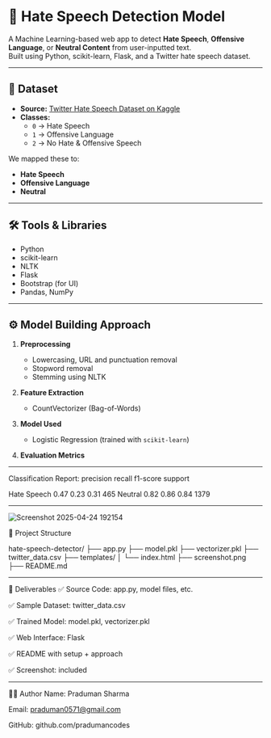 # 🧠 Hate Speech Detection Model

A Machine Learning-based web app to detect **Hate Speech**, **Offensive Language**, or **Neutral Content** from user-inputted text.  
Built using Python, scikit-learn, Flask, and a Twitter hate speech dataset.

---

## 📂 Dataset

- **Source:** [Twitter Hate Speech Dataset on Kaggle](https://www.kaggle.com/datasets/lakshmi25npathi/twitter-sentiment-analysis-hatred-speech)
- **Classes:**
  - `0` → Hate Speech
  - `1` → Offensive Language
  - `2` → No Hate & Offensive Speech

We mapped these to:
- **Hate Speech**
- **Offensive Language**
- **Neutral**

---

## 🛠️ Tools & Libraries

- Python
- scikit-learn
- NLTK
- Flask
- Bootstrap (for UI)
- Pandas, NumPy

---

## ⚙️ Model Building Approach

1. **Preprocessing**
   - Lowercasing, URL and punctuation removal
   - Stopword removal
   - Stemming using NLTK

2. **Feature Extraction**
   - CountVectorizer (Bag-of-Words)

3. **Model Used**
   - Logistic Regression (trained with `scikit-learn`)

4. **Evaluation Metrics**

-------------------------------------------------------------------------------------------------------------------------------------------------------------------------------------------

Classification Report:
               precision    recall  f1-score   support

   Hate Speech       0.47      0.23      0.31       465
       Neutral       0.82      0.86      0.84      1379

-------------------------------------------------------------------------------------------------------------------------------------------------------------------------------------------

![Screenshot 2025-04-24 192154](https://github.com/user-attachments/assets/401a0318-3836-4b8c-940b-88b1742fc157)

📁 Project Structure

hate-speech-detector/
├── app.py
├── model.pkl
├── vectorizer.pkl
├── twitter_data.csv
├── templates/
│   └── index.html
├── screenshot.png
├── README.md

-------------------------------------------------------------------------------------------------------------------------------------------------------------------------------------------

📌 Deliverables
✅ Source Code: app.py, model files, etc.

✅ Sample Dataset: twitter_data.csv

✅ Trained Model: model.pkl, vectorizer.pkl

✅ Web Interface: Flask

✅ README with setup + approach

✅ Screenshot: included

-------------------------------------------------------------------------------------------------------------------------------------------------------------------------------------------

🙋‍♂️ Author
Name: Praduman Sharma

Email: praduman0571@gmail.com

GitHub: github.com/pradumancodes
